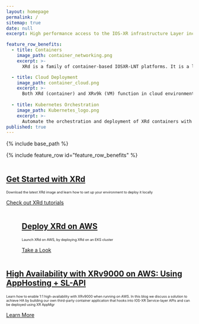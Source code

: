 ```yaml
---
layout: homepage
permalink: /
sitemap: true
date: null
excerpt: High performance access to the IOS-XR infrastructure Layer including RIB, Label Switch Database and more. Bring your own protocol or controller and operate your network your way!

feature_row_benefits:
  - title: Containers 
    image_path: container_networking.png
    excerpt: >-
      XRd is a family of container-based IOSXR-LNT platforms. It is a lightweight solution that can be used as a vRR (virtual-route-reflector), provider edge, vCSR (virtual Cell-Site Router), and cloud router (gateway for the cloud).

  - title: Cloud Deployment
    image_path: container_cloud.png  
    excerpt: >-
      Both XRd (container) and XRv9k (VM) function in cloud environments; with current support for AWS.
  
  - title: Kubernetes Orchestration
    image_path: Kubernetes_logo.png  
    excerpt: >-
      Automate the orchestration and deployment of XRd containers with Kubernetes.
published: true
---
```

{% include base_path %} 

{% include feature_row id="feature_row_benefits" %}

<div class="feature__wrapper">
    <div class="feature__item--right">
      <div class="archive__item">
          <div class="archive__item-teaser center" style="max-height: 300px; max-width: 300px;display: block; margin-left: auto; margin-right: auto;">
            <a href="{{ base_path }}/tutorials/2022-08-22-xrd-images-where-can-one-get-them/"><img src="{{ base_path }}/images/xrd-router.png" alt="" /></a>
          </div>
        <div class="archive__item-body">
            <h2 class="archive__item-title"><a href="{{ base_path }}/tutorials/2022-08-22-xrd-images-where-can-one-get-them/">Get Started with XRd</a></h2>
            <div class="archive__item-excerpt" style="font-size: 0.65em;">
              <p>Download the latest XRd image and learn how to set up your environment to deploy it locally</p>
            </div>
          <p><a href="{{ base_path }}//tutorials/2022-08-22-xrd-images-where-can-one-get-them/" class="btn ">Check out XRd tutorials</a></p>
        </div>
      </div>
    </div>
</div>

<div class="feature__wrapper">
    <div class="feature__item--left">
      <div class="archive__item" style="margin-left: 3em;">
          <div class="archive__item-teaser center" style="max-height: 200px; max-width: 200px; display: block; margin-left: auto; margin-right: auto;">
            <a href="{{ base_path }}/tutorials/2022-12-08-deploy-xrd-on-aws/"><img src="{{ base_path  }}/images/aws-eks-logo.png" alt="" /></a>
          </div>
        <div class="archive__item-body">
            <h2 class="archive__item-title"><a href="{{ base_path }}/tutorials/2022-12-08-deploy-xrd-on-aws/">Deploy XRd on AWS</a></h2>
            <div class="archive__item-excerpt" style="font-size: 0.65em;">
              <p>Launch XRd on AWS, by deploying XRd on an EKS cluster</p>
            </div>
          <p><a href="{{ base_path }}/tutorials/2022-12-08-deploy-xrd-on-aws/" class="btn ">Take a Look</a></p>
        </div>
      </div>
    </div>
</div>
<div class="feature__wrapper">
    <div class="feature__item--right">
      <div class="archive__item">
          <div class="archive__item-teaser center" style="max-height: 300px; max-width: 300px;display: block; margin-left: auto; margin-right: auto;">
            <a href="{{ base_path }}/blogs/2022-08-23-high-availability-with-xrv9000-on-aws-using-apphosting-sl-api/"><img src="{{ base_path }}/images/HA-xrv9k.png" alt="" /></a>
          </div>
        <div class="archive__item-body">
            <h2 class="archive__item-title"><a href="{{ base_path }}/blogs/2022-08-23-high-availability-with-xrv9000-on-aws-using-apphosting-sl-api/">High Availability with XRv9000 on AWS: Using AppHosting + SL-API</a></h2>
            <div class="archive__item-excerpt" style="font-size: 0.65em;">
              <p>Learn how to enable 1:1 high-availability with XRv9000 when running on AWS. In this blog we discuss a solution to achieve HA by building our own third-party container application that hooks into IOS-XR Service-layer APIs and can be deployed using XR AppMgr</p>
            </div>
          <p><a href="{{ base_path }}/blogs/2022-08-23-high-availability-with-xrv9000-on-aws-using-apphosting-sl-api/" class="btn ">Learn More</a></p>
        </div>
      </div>
    </div>
